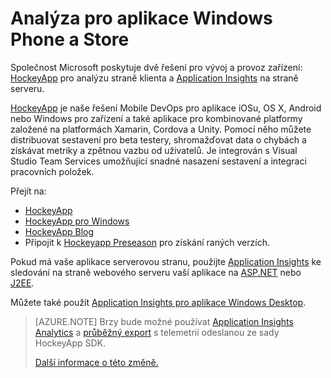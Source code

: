 <properties
    pageTitle="Analýza pro aplikace Windows Phone a Store"
    description="Analýza využití a pádů aplikací zařízení Windows."
    services="application-insights"
    documentationCenter="windows"
    authors="alancameronwills"
    manager="douge"/>

<tags
    ms.service="application-insights"
    ms.workload="tbd"
    ms.tgt_pltfrm="ibiza"
    ms.devlang="na"
    ms.topic="get-started-article"
    ms.date="06/20/2016"
    ms.author="awills"/>

# Analýza pro aplikace Windows Phone a Store

Společnost Microsoft poskytuje dvě řešení pro vývoj a provoz zařízení: [HockeyApp](http://hockeyapp.net/) pro analýzu straně klienta a [Application Insights](app-insights-overview.md) na straně serveru.

[HockeyApp](http://hockeyapp.net/) je naše řešení Mobile DevOps pro aplikace iOSu, OS X, Android nebo Windows pro zařízení a také aplikace pro kombinované platformy založené na platformách Xamarin, Cordova a Unity. Pomocí něho můžete distribuovat sestavení pro beta testery, shromažďovat data o chybách a získávat metriky a zpětnou vazbu od uživatelů. Je integrován s Visual Studio Team Services umožňující snadné nasazení sestavení a integraci pracovních položek. 

Přejít na:

* [HockeyApp](http://support.hockeyapp.net/kb)
* [HockeyApp pro Windows](http://support.hockeyapp.net/kb/client-integration-windows-and-windows-phone)
* [HockeyApp Blog](http://hockeyapp.net/blog/)
* Připojit k [Hockeyapp Preseason](http://hockeyapp.net/preseason/) pro získání raných verzích.

Pokud má vaše aplikace serverovou stranu, použijte [Application Insights](app-insights-overview.md) ke sledování na straně webového serveru vaší aplikace na [ASP.NET](app-insights-asp-net.md) nebo [J2EE](app-insights-java-get-started.md). 


Můžete také použít [Application Insights pro aplikace Windows Desktop](app-insights-windows-desktop.md).

> [AZURE.NOTE] Brzy bude možné používat [Application Insights Analytics](app-insights-analytics.md) a [průběžný export](app-insights-export-telemetry.md) s telemetrií odeslanou ze sady HockeyApp SDK. 
>
> [Další informace o této změně.](https://azure.microsoft.com/blog/update-on-transitioning-mobile-apps-from-application-insights-to-hockeyapp/)




<!--HONumber=Aug16_HO4-->


